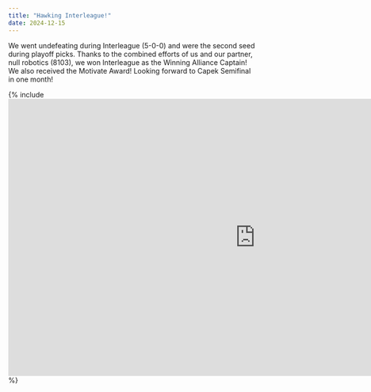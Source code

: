 ```yaml
---
title: "Hawking Interleague!"
date: 2024-12-15
---
```

We went undefeating during Interleague (5-0-0) and were the second seed during playoff picks. Thanks to the combined efforts of us and our partner, null robotics (8103), we won Interleague as the Winning Alliance Captain! We also received the Motivate Award! Looking forward to Capek Semifinal in one month!

{% include <iframe width="996" height="560" src="https://www.youtube.com/embed/xouJCgLDhf0" title="WA Capek Semifinal - Into The Deep" frameborder="0" allow="accelerometer; autoplay; clipboard-write; encrypted-media; gyroscope; picture-in-picture; web-share" referrerpolicy="strict-origin-when-cross-origin" allowfullscreen></iframe> %}
